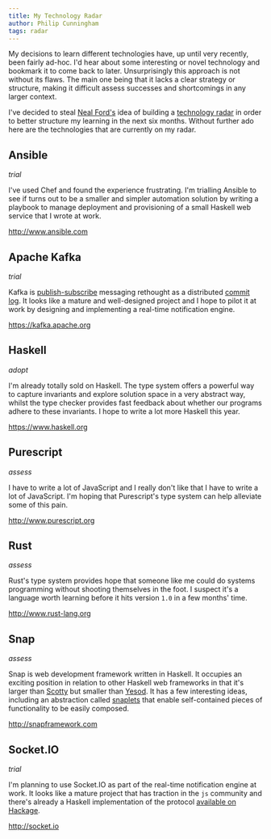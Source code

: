```yaml
---
title: My Technology Radar
author: Philip Cunningham
tags: radar
---
```


My decisions to learn different technologies have, up until very recently, been
fairly ad-hoc. I'd hear about some interesting or novel technology and bookmark
it to come back to later. Unsurprisingly this approach is not without its flaws.
The main one being that it lacks a clear strategy or structure, making it
difficult assess successes and shortcomings in any larger context.

I've decided to steal [Neal Ford's](http://nealford.com/) idea of building a
[technology radar](http://devchat.tv/ruby-rogues/195-rr-building-your-technology-radar-with-neal-ford)
in order to better structure my learning in the next six months. Without further
ado here are the technologies that are currently on my radar.

## Ansible

*trial*

I've used Chef and found the experience frustrating. I'm trialling Ansible to
see if turns out to be a smaller and simpler automation solution by writing a
playbook to manage deployment and provisioning of a small Haskell web service
that I wrote at work.

<http://www.ansible.com>

## Apache Kafka

*trial*

Kafka is
[publish-subscribe](https://en.wikipedia.org/wiki/Publish%E2%80%93subscribe_pattern)
messaging rethought as a distributed
[commit log](https://stackoverflow.com/questions/2582889/what-is-a-commit-log).
It looks like a mature and well-designed project and I hope to pilot it at work
by designing and implementing a real-time notification engine.

<https://kafka.apache.org>

## Haskell

*adopt*

I'm already totally sold on Haskell. The type system offers a powerful way to
capture invariants and explore solution space in a very abstract way, whilst the
type checker provides fast feedback about whether our programs adhere to these
invariants. I hope to write a lot more Haskell this year.

<https://www.haskell.org>

## Purescript

*assess*

I have to write a lot of JavaScript and I really don't like that I have to write
a lot of JavaScript. I'm hoping that Purescript's type system can help alleviate
some of this pain.

<http://www.purescript.org>

## Rust

*assess*

Rust's type system provides hope that someone like me could do systems
programming without shooting themselves in the foot. I suspect it's a language
worth learning before it hits version `1.0` in a few months' time.

<http://www.rust-lang.org>

## Snap

*assess*

Snap is web development framework written in Haskell. It occupies an exciting
position in relation to other Haskell web frameworks in that it's larger than
[Scotty](http://hackage.haskell.org/package/scotty) but smaller than
[Yesod](http://hackage.haskell.org/package/yesod). It has a few interesting
ideas, including an abstraction called
[snaplets](http://snapframework.com/docs/tutorials/snaplets-tutorial) that
enable self-contained pieces of functionality to be easily composed.

<http://snapframework.com>

## Socket.IO

*trial*

I'm planning to use Socket.IO as part of the real-time notification engine at
work. It looks like a mature project that has traction in the `js` community and
there's already a Haskell implementation of the protocol
[available on Hackage](https://hackage.haskell.org/package/socket-io).

<http://socket.io>

